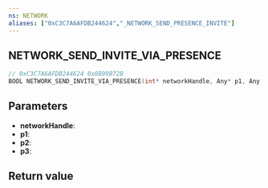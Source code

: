 ```yaml
---
ns: NETWORK
aliases: ["0xC3C7A6AFDB244624","_NETWORK_SEND_PRESENCE_INVITE"]
---
```

## NETWORK_SEND_INVITE_VIA_PRESENCE

```c
// 0xC3C7A6AFDB244624 0x8B99B72B
BOOL NETWORK_SEND_INVITE_VIA_PRESENCE(int* networkHandle, Any* p1, Any p2, Any p3);
```

## Parameters
* **networkHandle**: 
* **p1**: 
* **p2**: 
* **p3**: 

## Return value
